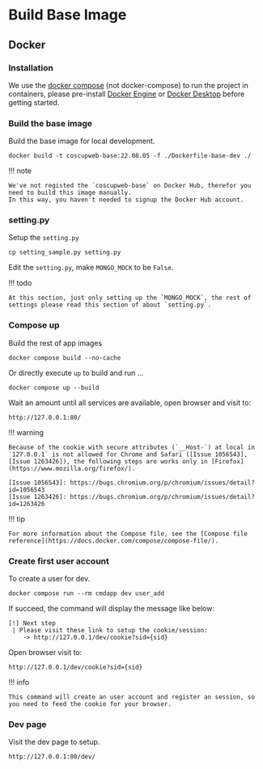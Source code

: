 # Build Base Image

## Docker

### Installation

We use the [docker compose](https://docs.docker.com/compose/) (not docker-compose) to run the project in containers, please pre-install [Docker Engine](https://docs.docker.com/engine/) or [Docker Desktop](https://docs.docker.com/get-docker/) before getting started.

### Build the base image

Build the base image for local development.

    docker build -t coscupweb-base:22.08.05 -f ./Dockerfile-base-dev ./

!!! note

    We've not registed the `coscupweb-base` on Docker Hub, therefor you need to build this image manually.
    In this way, you haven't needed to signup the Docker Hub account.

### setting.py

Setup the `setting.py`

    cp setting_sample.py setting.py

Edit the `setting.py`, make `MONGO_MOCK` to be `False`.

!!! todo

    At this section, just only setting up the `MONGO_MOCK`, the rest of settings please read this section of about `setting.py`.

### Compose up

Build the rest of app images

    docker compose build --no-cache

Or directly execute `up` to build and run ...

    docker compose up --build

Wait an amount until all services are available, open browser and visit to:

    http://127.0.0.1:80/

!!! warning

    Because of the cookie with secure attributes (`__Host-`) at local in `127.0.0.1` is not allowed for Chrome and Safari ([Issue 1056543], [Issue 1263426]), the following steps are works only in [Firefox](https://www.mozilla.org/firefox/).

    [Issue 1056543]: https://bugs.chromium.org/p/chromium/issues/detail?id=1056543
    [Issue 1263426]: https://bugs.chromium.org/p/chromium/issues/detail?id=1263426

!!! tip

    For more information about the Compose file, see the [Compose file reference](https://docs.docker.com/compose/compose-file/).

### Create first user account

To create a user for dev.

    docker compose run --rm cmdapp dev user_add

If succeed, the command will display the message like below:

    [!] Next step
     | Please visit these link to setup the cookie/session:
        -> http://127.0.0.1/dev/cookie?sid={sid}

Open browser visit to:

    http://127.0.0.1/dev/cookie?sid={sid}

!!! info

    This command will create an user account and register an session, so you need to feed the cookie for your browser.

### Dev page

Visit the dev page to setup.

    http://127.0.0.1:80/dev/
